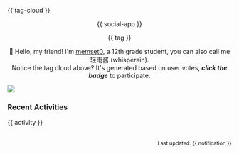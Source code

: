 {{ tag-cloud }}

<p align="center">
{{ social-app }}
</p>

<p align="center">
{{ tag }}
</p>

<p align="center">
👋 Hello, my friend! I'm <a href="https://memset0.cn/">memset0</a>, a 12th grade student, you can also call me 轻雨酱 (whisperain).<br>
Notice the tag cloud above? It's generated based on user votes, <strong><i>click the badge</i></strong> to participate.
</p>

<img src="{{ skill-icons }}" align="center"/>

### Recent Activities

<table width="800px">
{{ activity }}
<!-- {{ github-stat }} -->
</table>

<p align="right"><sub>Last updated: {{ notification }}</sub></p>
